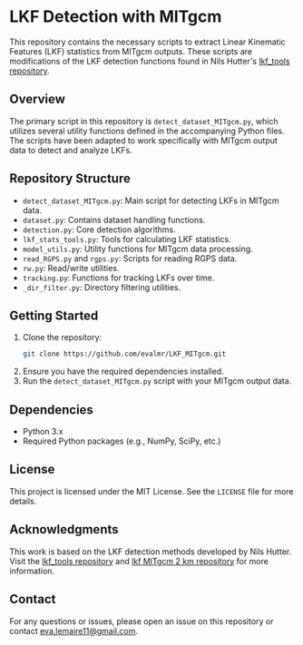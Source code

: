 # LKF Detection with MITgcm

This repository contains the necessary scripts to extract Linear Kinematic Features (LKF) statistics from MITgcm outputs. These scripts are modifications of the LKF detection functions found in Nils Hutter's [lkf_tools repository](https://github.com/nhutter/lkf_tools).

## Overview

The primary script in this repository is `detect_dataset_MITgcm.py`, which utilizes several utility functions defined in the accompanying Python files. The scripts have been adapted to work specifically with MITgcm output data to detect and analyze LKFs.

## Repository Structure

- `detect_dataset_MITgcm.py`: Main script for detecting LKFs in MITgcm data.
- `dataset.py`: Contains dataset handling functions.
- `detection.py`: Core detection algorithms.
- `lkf_stats_tools.py`: Tools for calculating LKF statistics.
- `model_utils.py`: Utility functions for MITgcm data processing.
- `read_RGPS.py` and `rgps.py`: Scripts for reading RGPS data.
- `rw.py`: Read/write utilities.
- `tracking.py`: Functions for tracking LKFs over time.
- `_dir_filter.py`: Directory filtering utilities.

## Getting Started

1. Clone the repository:
    ```bash
    git clone https://github.com/evalmr/LKF_MITgcm.git
    ```
2. Ensure you have the required dependencies installed.
3. Run the `detect_dataset_MITgcm.py` script with your MITgcm output data.

## Dependencies

- Python 3.x
- Required Python packages (e.g., NumPy, SciPy, etc.)

## License

This project is licensed under the MIT License. See the `LICENSE` file for more details.

## Acknowledgments

This work is based on the LKF detection methods developed by Nils Hutter. Visit the [lkf_tools repository](https://github.com/nhutter/lkf_tools) and  [lkf MITgcm 2 km repository]((https://github.com/nhutter/lkf_mitgcm2km/tree/main)) for more information.

## Contact

For any questions or issues, please open an issue on this repository or contact eva.lemaire11@gmail.com.

